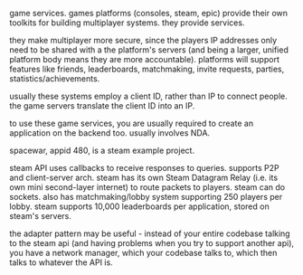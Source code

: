 game services. games platforms (consoles, steam, epic) provide their own toolkits for building multiplayer systems. they provide services.

they make multiplayer more secure, since the players IP addresses only need to be shared with a the platform's servers (and being a larger, unified platform body means they are more accountable). platforms will support features like friends, leaderboards, matchmaking, invite requests, parties, statistics/achievements.

usually these systems employ a client ID, rather than IP to connect people. the game servers translate the client ID into an IP.

to use these game services, you are usually required to create an application on the backend too. usually involves NDA.

spacewar, appid 480, is a steam example project.

steam API uses callbacks to receive responses to queries. supports P2P and client-server arch. steam has its own Steam Datagram Relay (i.e. its own mini second-layer internet) to route packets to players. steam can do sockets.
also has matchmaking/lobby system supporting 250 players per lobby.
steam supports 10,000 leaderboards per application, stored on steam's servers.

the adapter pattern may be useful - instead of your entire codebase talking to the steam api (and having problems when you try to support another api), you have a network manager, which your codebase talks to, which then talks to whatever the API is.